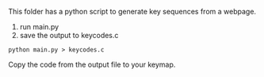 This folder has a python script to generate key sequences from a webpage.

1. run main.py
1. save the output to keycodes.c

`python main.py > keycodes.c`

Copy the code from the output file to your keymap.
